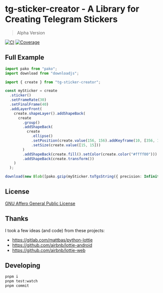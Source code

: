 # tg-sticker-creator - A Library for Creating Telegram Stickers

> Alpha Version

[![CI](https://github.com/avoonix/tg-sticker-creator/actions/workflows/main.yml/badge.svg?branch=alpha)](https://github.com/avoonix/tg-sticker-creator/actions/workflows/main.yml)
[![Coverage](https://avoonix.github.io/tg-sticker-creator/coverage/badge.png)](https://avoonix.github.io/tg-sticker-creator/coverage/jest-report.html)

## Full Example

```ts
import pako from "pako";
import download from "downloadjs";

import { create } from "tg-sticker-creator";

const mySticker = create
  .sticker()
  .setFrameRate(30)
  .setFinalFrame(40)
  .addLayerFront(
    create.shapeLayer().addShapeBack(
      create
        .group()
        .addShapeBack(
          create
            .ellipse()
            .setPosition(create.value(156, 156).addKeyframe(10, [356, 156]).addKeyframe(20, [356, 356], "easeInOutCubic").addKeyframe(30, [156, 356]).addKeyframe(40, [156, 156]))
            .setSize(create.value([15, 15]))
        )
        .addShapeBack(create.fill().setColor(create.color("#ffff00")))
        .addShapeBack(create.transform())
    )
  );

download(new Blob([pako.gzip(mySticker.toTgsString({ precision: Infinity }), { level: 9 })]), "sticker.tgs", "application/gzip");
```

## License

[GNU Affero General Public License](https://www.gnu.org/licenses/agpl-3.0.en.html)

## Thanks

I took a few ideas (and code) from these projects:

- https://gitlab.com/mattbas/python-lottie
- https://github.com/airbnb/lottie-android
- https://github.com/airbnb/lottie-web

## Developing

```bash
pnpm i
pnpm test:watch
pnpm commit
```
